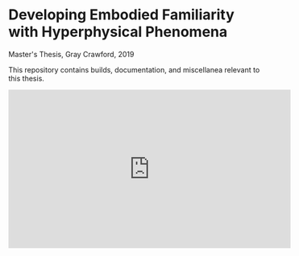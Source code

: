 # Developing Embodied Familiarity with Hyperphysical Phenomena

Master's Thesis, Gray Crawford, 2019

This repository contains builds, documentation, and miscellanea relevant to this thesis.

<iframe width="560" height="315"
src="https://vimeo.com/335636059" 
frameborder="0" 
allow="accelerometer; autoplay; encrypted-media; gyroscope; picture-in-picture" 
allowfullscreen></iframe>
